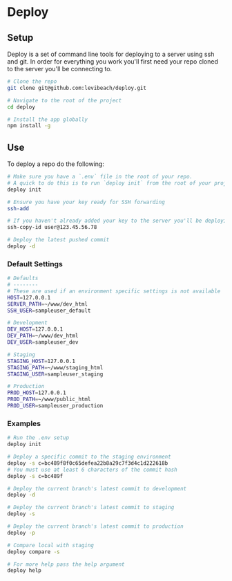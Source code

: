 # Deploy

## Setup

Deploy is a set of command line tools for deploying to a server using ssh
and git. In order for everything you work you'll first need your repo cloned to
the server you'll be connecting to.

```bash
# Clone the repo
git clone git@github.com:levibeach/deploy.git

# Navigate to the root of the project
cd deploy

# Install the app globally
npm install -g
```

## Use

To deploy a repo do the following:

```bash
# Make sure you have a `.env` file in the root of your repo.
# A quick to do this is to run `deploy init` from the root of your project
deploy init

# Ensure you have your key ready for SSH forwarding
ssh-add

# If you haven't already added your key to the server you'll be deploying to:
ssh-copy-id user@123.45.56.78

# Deploy the latest pushed commit
deploy -d
```

### Default Settings
```bash
# Defaults
# --------
# These are used if an environment specific settings is not available
HOST=127.0.0.1
SERVER_PATH=~/www/dev_html
SSH_USER=sampleuser_default

# Development
DEV_HOST=127.0.0.1
DEV_PATH=~/www/dev_html
DEV_USER=sampleuser_dev

# Staging
STAGING_HOST=127.0.0.1
STAGING_PATH=~/www/staging_html
STAGING_USER=sampleuser_staging

# Production
PROD_HOST=127.0.0.1
PROD_PATH=~/www/public_html
PROD_USER=sampleuser_production
```

### Examples

```bash
# Run the .env setup
deploy init

# Deploy a specific commit to the staging environment
deploy -s c=bc489f8f0c65defea22b8a29c7f3d4c1d222618b
# You must use at least 6 characters of the commit hash
deploy -s c=bc489f

# Deploy the current branch's latest commit to development
deploy -d

# Deploy the current branch's latest commit to staging
deploy -s

# Deploy the current branch's latest commit to production
deploy -p

# Compare local with staging
deploy compare -s

# For more help pass the help argument
deploy help
```
